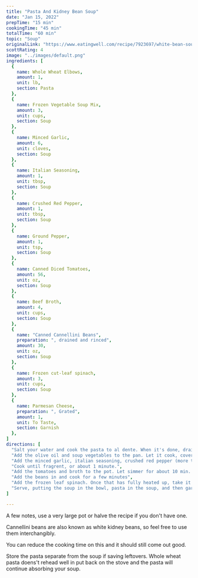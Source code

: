 ```yaml
---
title: "Pasta And Kidney Bean Soup"
date: "Jan 15, 2022"
prepTime: "15 min" 
cookingTime: "45 min"
totalTime: "60 min"
topic: "Soup"
originalLink: "https://www.eatingwell.com/recipe/7923697/white-bean-soup-with-pasta/"
scottRating: 4
image: "../images/default.png"
ingredients: [
  {
    name: Whole Wheat Elbows,
    amount: 1,
    unit: lb,
    section: Pasta
  },
  {
    name: Frozen Vegetable Soup Mix,
    amount: 3,
    unit: cups,
    section: Soup
  },
  {
    name: Minced Garlic,
    amount: 6,
    unit: cloves,
    section: Soup
  },
  {
    name: Italian Seasoning,
    amount: 1,
    unit: tbsp,
    section: Soup
  },
  {
    name: Crushed Red Pepper,
    amount: 1,
    unit: tbsp,
    section: Soup
  },
  {
    name: Ground Pepper,
    amount: 1,
    unit: tsp,
    section: Soup
  },
  {
    name: Canned Diced Tomatoes,
    amount: 56,
    unit: oz,
    section: Soup
  },
  {
    name: Beef Broth,
    amount: 4,
    unit: cups,
    section: Soup
  },
  {
    name: "Canned Cannellini Beans",
    preparation: ", drained and rinced",
    amount: 30,
    unit: oz,
    section: Soup
  },
  {
    name: Frozen cut-leaf spinach,
    amount: 3,
    unit: cups,
    section: Soup
  },
  {
    name: Parmesan Cheese,
    preparation: ", Grated", 
    amount: 1,
    unit: To Taste,
    section: Garnish
  },
]
directions: [
  "Salt your water and cook the pasta to al dente. When it's done, drain and set aside. While cooking, prepare the rest of the soup.",
  "Add the olive oil and soup vegetables to the pan. Let it cook, covered, until softened a bit. 5-10 minutes.",
  "Add the minced garlic, italian seasoning, crushed red pepper (more than what's called for if you like it spicy), and pepper.",
  "Cook until fragrent, or about 1 minute.",
  "Add the tomatoes and broth to the pot. Let simmer for about 10 min. We're condensing the flavor a bit.",
  "Add the beans in and cook for a few minutes",
  "Add the frozen leaf spinach. Once that has fully heated up, take it off the heat",
  "Serve, putting the soup in the bowl, pasta in the soup, and then garnishing with parmesean cheese."
]

---
```


A few notes, use a very large pot or halve the recipe if you don't have one.

Cannellini beans are also known as white kidney beans, so feel free to use them interchangibly.

You can reduce the cooking time on this  and it should still come out good.

Store the pasta separate from the soup if saving leftovers. Whole wheat pasta doens't rehead well in put back on the stove and the pasta will continue absorbing your soup.